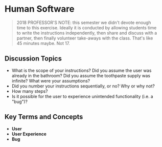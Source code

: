 # Human Software

> 2018 PROFESSOR'S NOTE: this semester we didn't devote enough time to this exercise. Ideally it is conducted by allowing students time to write the instructions independently, then share and discuss with a partner, then finally volunteer take-aways with the class. That's like 45 minutes maybe. Not 17.

## Discussion Topics

  + What is the scope of your instructions? Did you assume the user was already in the bathroom? Did you assume the toothpaste supply was infinite? What were your assumptions?
  + Did you number your instructions sequentially, or no? Why or why not?
  + How many steps?
  + Is it possible for the user to experience unintended functionality (i.e. a "bug")?

## Key Terms and Concepts

  + **User**
  + **User Experience**
  + **Bug**
